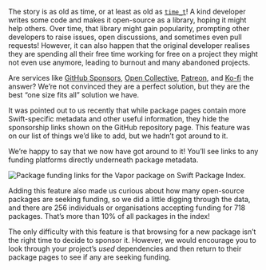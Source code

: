 
The story is as old as time, or at least as old as [`time_t`](https://www.gnu.org/software/libc/manual/html_node/Time-Types.html)! A kind developer writes some code and makes it open-source as a library, hoping it might help others. Over time, that library might gain popularity, prompting other developers to raise issues, open discussions, and sometimes even pull requests! However, it can also happen that the original developer realises they are spending all their free time working for free on a project they might not even use anymore, leading to burnout and many abandoned projects.

Are services like [GitHub Sponsors](https://github.com/sponsors), [Open Collective](https://opencollective.com/), [Patreon](https://www.patreon.com), and [Ko-fi](https://ko-fi.com) the answer? We’re not convinced they are a perfect solution, but they are the best “one size fits all” solution we have.

It was pointed out to us recently that while package pages contain more Swift-specific metadata and other useful information, they hide the sponsorship links shown on the GitHub repository page. This feature was on our list of things we’d like to add, but we hadn’t got around to it.

We’re happy to say that we now have got around to it! You’ll see links to any funding platforms directly underneath package metadata.

<picture>
  <source srcset="/images/blog/package-funding-cta~dark.png" media="(prefers-color-scheme: dark)">
  <img src="/images/blog/package-funding-cta~light.png" alt="Package funding links for the Vapor package on Swift Package Index.">
</picture>

Adding this feature also made us curious about how many open-source packages are seeking funding, so we did a little digging through the data, and there are 256 individuals or organisations accepting funding for 718 packages. That’s more than 10% of all packages in the index!

The only difficulty with this feature is that browsing for a new package isn’t the right time to decide to sponsor it. However, we would encourage you to look through your project’s _used_ dependencies and then return to their package pages to see if any are seeking funding.
